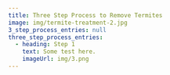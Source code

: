 ```yaml
---
title: Three Step Process to Remove Termites
image: img/termite-treatment-2.jpg
3_step_process_entries: null
three_step_process_entries:
  - heading: Step 1
    text: Some test here.
    imageUrl: img/3.png
---
```


